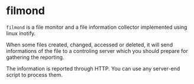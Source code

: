 filmond
===================

`filmond` is a file monitor and a file information collector implemented using
linux inotify.

When some files created, changed, accessed or deleted, it will send 
informations of the file to a controling server which you should 
prepare for gathering the reporting.

The information is reported through HTTP. You can use any server-end script
to process them.
